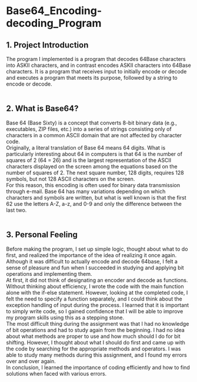 # Base64_Encoding-decoding_Program

## 1. Project Introduction<br />
The program I implemented is a program that decodes 64Base characters into ASKII characters, and in contrast encodes ASKII characters into 64Base characters. It is a program that receives input to initially encode or decode and executes a program that meets its purpose, followed by a string to encode or decode.<br /><br />

## 2. What is Base64? 

Base 64 (Base Sixty) is a concept that converts 8-bit binary data (e.g., executables, ZIP files, etc.) into a series of strings consisting only of characters in a common ASCII domain that are not affected by character code.<br />
Originally, a literal translation of Base 64 means 64 digits. What is particularly interesting about 64 in computers is that 64 is the number of squares of 2 (64 = 26) and is the largest representation of the ASCII characters displayed on the screen among the equations based on the number of squares of 2. The next square number, 128 digits, requires 128 symbols, but not 128 ASCII characters on the screen.<br />
For this reason, this encoding is often used for binary data transmission through e-mail. Base 64 has many variations depending on which characters and symbols are written, but what is well known is that the first 62 use the letters A-Z, a-z, and 0-9 and only the difference between the last two.<br /><br />


## 3. Personal Feeling

Before making the program, I set up simple logic, thought about what to do first, and realized the importance of the idea of realizing it once again. Although it was difficult to actually encode and decode 64base, I felt a sense of pleasure and fun when I succeeded in studying and applying bit operations and implementing them.<br />
At first, it did not think of designating an encoder and decode as functions. Without thinking about efficiency, I wrote the code with the main function alone with the if-else statement. However, looking at the completed code, I felt the need to specify a function separately, and I could think about the exception handling of input during the process. I learned that it is important to simply write code, so I gained confidence that I will be able to improve my program skills using this as a stepping stone.<br />
The most difficult thing during the assignment was that I had no knowledge of bit operations and had to study again from the beginning. I had no idea about what methods are proper to use and how much should I do for bit shifting. However, I thought about what I should do first and came up with the code by searching for the appropriate methods and operators. I was able to study many methods during this assignment, and I found my errors over and over again. <br />
In conclusion, I learned the importance of coding efficiently and how to find solutions when faced with various errors.
